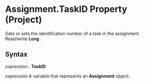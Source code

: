 
# Assignment.TaskID Property (Project)

Gets or sets the identification number of a task in the assignment. Read/write  **Long** .


## Syntax

 _expression_ . **TaskID**

 _expression_ A variable that represents an **Assignment** object.

